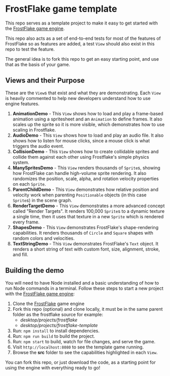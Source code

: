 # FrostFlake game template

This repo serves as a template project to make it easy to get started with the [FrostFlake game engine](https://github.com/profexorgeek/frostflake).

This repo also acts as a set of end-to-end tests for most of the features of FrostFlake so as features are added, a test `View` should also exist in this repo to test the feature.

The general idea is to fork this repo to get an easy starting point,
and use that as the basis of your game.

## Views and their Purpose

These are the `View`s that exist and what they are demonstrating. Each `View` is heavily commented to help new developers understand how to use engine features.

1. **AnimationDemo** - This `View` shows how to load and play a frame-based animation using a spritesheet and an `Animation` to define frames. It also scales up the sprite so it is more visible, which demonstrates how to use scaling in Frostflake.
1. **AudioDemo** - This `View` shows how to load and play an audio file. It also shows how to listen for mouse clicks, since a mouse click is what triggers the audio event.
1. **CollisionDemo** - This `View` shows how to create collidable sprites and collide them against each other using Frostflake's simple physics system.
1. **ManySpritesDemo** - This `View` renders thousands of `Sprite`s, showing how FrostFlake can handle high-volume sprite rendering. It also randomizes the position, scale, alpha, and rotation velocity properties on each `Sprite`.
1. **ParentChildDemo** - This `View` demonstrates how relative position and velocity work when parenting `Positionable` objects (in this case `Sprite`s) in the scene graph.
1. **RenderTargetDemo** - This `View` demonstrates a more advanced concept called "Render Targets". It renders 100,000 `Sprite`s to a dynamic texture a single time, then it uses that texture in a new `Sprite` which is rendered every frame.
1. **ShapesDemo** - This `View` demonstrates FrostFlake's shape-rendering capabilities. It renders thousands of `Circle` and `Square` shapes with random colors and velocities.
1. **TextStringDemo** - This `View` demonstrates FrostFlake's `Text` object. It renders a short string of text with custom font, size, alignment, stroke, and fill.

## Building the demo

You will need to have Node installed and a basic understanding of how to run
Node commands in a terminal. Follow these steps to start a new project with
the [FrostFlake game engine](https://github.com/profexorgeek/frostflake):

1. Clone the [FrostFlake](https://github.com/profexorgeek/frostflake) game engine
1. Fork this repo (optional) and clone locally, it must be in the same parent folder as the frostflake source for example:
    - *desktop/projects/frostflake*
    - *desktop/projects/frostflake-template*
1. Run: `npm install` to install dependencies.
1. Run: `npm run build` to build the project.
1. Run: `npm start` to build, watch for file changes, and serve the game.
1. Visit `http://localhost:8080` to see the template game running.
1. Browse the **src** folder to see the capabilities highlighted in each `View`.

You can fork this repo, or just download the code, as a starting point for using the engine with everything ready to go!

